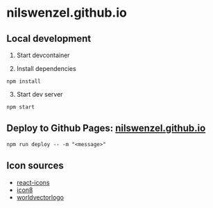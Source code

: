 # nilswenzel.github.io

## Local development
1. Start devcontainer

2. Install dependencies
``` shell
npm install
```

3. Start dev server
```shell
npm start
```

## Deploy to Github Pages: [nilswenzel.github.io](https://nilswenzel.github.io/)
```shell
npm run deploy -- -m "<message>"
```

## Icon sources
- [react-icons](https://react-icons.github.io/react-icons/)
- [icon8](https://icons8.com/)
- [worldvectorlogo](https://worldvectorlogo.com/)
